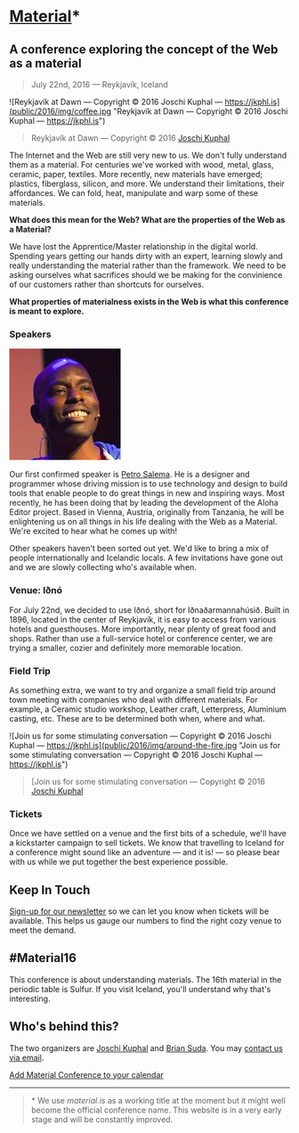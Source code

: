 # [Material](https://web.material.is)*
## A conference exploring the concept of the Web as a material

> July 22nd, 2016 — Reykjavík, Iceland

![Reykjavík at Dawn — Copyright © 2016 Joschi Kuphal — https://jkphl.is](public/2016/img/coffee.jpg "Reykjavík at Dawn — Copyright © 2016 Joschi Kuphal — https://jkphl.is")
> Reykjavík at Dawn — Copyright © 2016 [Joschi Kuphal](https://jkphl.is)

The Internet and the Web are still very new to us. We don't fully understand them as a material. For centuries we've worked with wood, metal, glass, ceramic, paper, textiles. More recently, new materials have emerged; plastics, fiberglass, silicon, and more. We understand their limitations, their affordances. We can fold, heat, manipulate and warp some of these materials.

**What does this mean for the Web? What are the properties of the Web as a Material?**

We have lost the Apprentice/Master relationship in the digital world. Spending years getting our hands dirty with an expert, learning slowly and really understanding the material rather than the framework. We need to be asking ourselves what sacrifices should we be making for the convinience of our customers rather than shortcuts for ourselves.

**What properties of materialness exists in the Web is what this conference is meant to explore.**


### Speakers

![Petro Salema "Petro Salema"](public/2016/img/petro.jpg)

Our first confirmed speaker is [Petro Salema](http://www.petrosalema.com/). He is a designer and programmer whose driving mission is to use technology and design to build tools that enable people to do great things in new and inspiring ways. Most recently, he has been doing that by leading the development of the Aloha Editor project. Based in Vienna, Austria, originally from Tanzania, he will be enlightening us on all things in his life dealing with the Web as a Material. We're excited to hear what he comes up with!

Other speakers haven't been sorted out yet. We'd like to bring a mix of people internationally and Icelandic locals. A few invitations have gone out and we are slowly collecting who's available when.

### Venue: Iðnó
For July 22nd, we decided to use Iðnó, short for Iðnaðarmannahúsið. Built in 1896, located in the center of Reykjavík, it is easy to access from various hotels and guesthouses. More importantly, near plenty of great food and shops. Rather than use a full-service hotel or conference center, we are trying a smaller, cozier and definitely more memorable location.

### Field Trip
As something extra, we want to try and organize a small field trip around town meeting with companies who deal with different materials. For example, a Ceramic studio workshop, Leather craft, Letterpress, Aluminium casting, etc. These are to be determined both when, where and what.

![Join us for some stimulating conversation — Copyright © 2016 Joschi Kuphal — https://jkphl.is](public/2016/img/around-the-fire.jpg "Join us for some stimulating conversation — Copyright © 2016 Joschi Kuphal — https://jkphl.is")
> [Join us for some stimulating conversation — Copyright © 2016 [Joschi Kuphal](https://jkphl.is)

### Tickets
Once we have settled on a venue and the first bits of a schedule, we'll have a kickstarter campaign to sell tickets. We know that travelling to Iceland for a conference might sound like an adventure — and it is! — so please bear with us while we put together the best experience possible.

## Keep In Touch
[Sign-up for our newsletter](https://material.us12.list-manage.com/subscribe?u=47afb33257f1e65f442e8f176&id=c291cb4ea6) so we can let you know when tickets will be available. This helps us gauge our numbers to find the right cozy venue to meet the demand.

## #Material16
This conference is about understanding materials. The 16th material in the periodic table is Sulfur. If you visit Iceland, you'll understand why that's interesting.

## Who's behind this?
The two organizers are [Joschi Kuphal](https://jkphl.is) and [Brian Suda](http://suda.co.uk). You may [contact us via email](mailto:info@material.is).

[Add Material Conference to your calendar](public/assets/material16.ics)
___

> \* We use *material.is* as a working title at the moment but it might well become the official conference name. This website is in a very early stage and will be constantly improved.